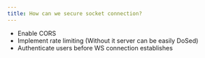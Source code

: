 ```yaml
---
title: How can we secure socket connection?
---
```


- Enable CORS
- Implement rate limiting (Without it server can be easily DoSed)
- Authenticate users before WS connection establishes
